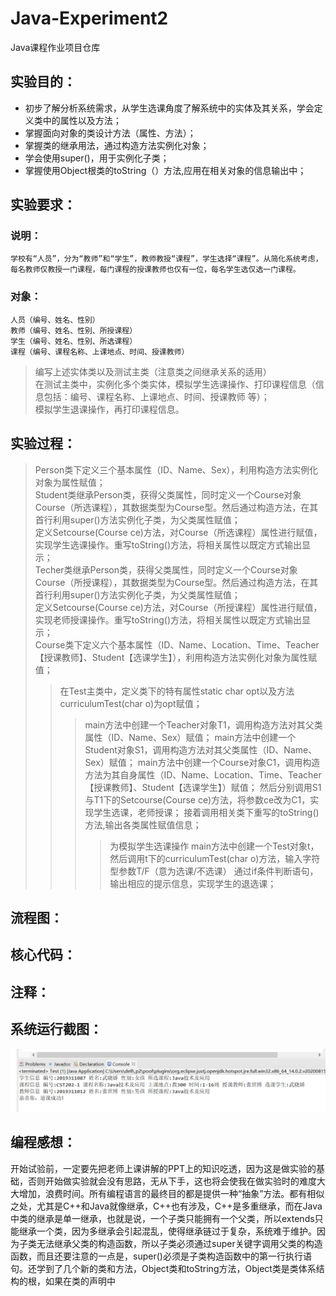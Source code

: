 # Java-Experiment2
  Java课程作业项目仓库
  
## 实验目的：
  * 初步了解分析系统需求，从学生选课角度了解系统中的实体及其关系，学会定义类中的属性以及方法；  
  * 掌握面向对象的类设计方法（属性、方法）；  
  * 掌握类的继承用法，通过构造方法实例化对象；  
  * 学会使用super()，用于实例化子类；  
  * 掌握使用Object根类的toString（）方法,应用在相关对象的信息输出中；  

## 实验要求：
  ### 说明：
  `学校有“人员”，分为“教师”和“学生”，教师教授“课程”，学生选择“课程”。从简化系统考虑，每名教师仅教授一门课程，每门课程的授课教师也仅有一位，每名学生选仅选一门课程。`    
  ### 对象：
    人员（编号、姓名、性别）  
    教师（编号、姓名、性别、所授课程）  
    学生（编号、姓名、性别、所选课程）  
    课程（编号、课程名称、上课地点、时间、授课教师）
  >编写上述实体类以及测试主类（注意类之间继承关系的适用）  
  >在测试主类中，实例化多个类实体，模拟学生选课操作、打印课程信息（信息包括：编号、课程名称、上课地点、时间、授课教师 等）；  
  >模拟学生退课操作，再打印课程信息。  

## 实验过程：
>Person类下定义三个基本属性（ID、Name、Sex），利用构造方法实例化对象为属性赋值；  
>Student类继承Person类，获得父类属性，同时定义一个Course对象Course（所选课程），其数据类型为Course型。然后通过构造方法，在其首行利用super()方法实例化子类，为父类属性赋值；  
>定义Setcourse(Course ce)方法，对Course（所选课程）属性进行赋值，实现学生选课操作。重写toString()方法，将相关属性以既定方式输出显示；  
>Techer类继承Person类，获得父类属性，同时定义一个Course对象Course（所授课程），其数据类型为Course型。然后通过构造方法，在其首行利用super()方法实例化子类，为父类属性赋值；  
>定义Setcourse(Course ce)方法，对Course（所授课程）属性进行赋值，实现老师授课操作。重写toString()方法，将相关属性以既定方式输出显示；  
>Course类下定义六个基本属性（ID、Name、Location、Time、Teacher【授课教师】、Student【选课学生】），利用构造方法实例化对象为属性赋值； 
>>在Test主类中，定义类下的特有属性static char opt以及方法curriculumTest(char o)为opt赋值；
>>>main方法中创建一个Teacher对象T1，调用构造方法对其父类属性（ID、Name、Sex）赋值；
>>>main方法中创建一个Student对象S1，调用构造方法对其父类属性（ID、Name、Sex）赋值；
>>>main方法中创建一个Course对象C1，调用构造方法为其自身属性（ID、Name、Location、Time、Teacher【授课教师】、Student【选课学生】）赋值；
>>>然后分别调用S1与T1下的Setcourse(Course ce)方法，将参数ce改为C1，实现学生选课，老师授课；
>>>接着调用相关类下重写的toString()方法,输出各类属性赋值信息；
>>>>为模拟学生选课操作
>>>>main方法中创建一个Test对象t，然后调用t下的curriculumTest(char o)方法，输入字符型参数T/F（意为选课/不选课）
>>>>通过if条件判断语句，输出相应的提示信息，实现学生的退选课；
## 流程图：
## 核心代码：
## 注释：
## 系统运行截图：
![image](https://github.com/daladida/Java-Experiment2/blob/main/images/%E5%AE%9E%E9%AA%8C%EF%BC%88%E4%BA%8C%EF%BC%89%E8%BF%90%E8%A1%8C%E7%BB%93%E6%9E%9C.png)
## 编程感想：
   开始试验前，一定要先把老师上课讲解的PPT上的知识吃透，因为这是做实验的基础，否则开始做实验就会没有思路，无从下手，这也将会使我在做实验时的难度大大增加，浪费时间。所有编程语言的最终目的都是提供一种“抽象”方法。都有相似之处，尤其是C++和Java就像继承，C++也有涉及，C++是多重继承，而在Java中类的继承是单一继承，也就是说，一个子类只能拥有一个父类，所以extends只能继承一个类，因为多继承会引起混乱，使得继承链过于复杂，系统难于维护。因为子类无法继承父类的构造函数，所以子类必须通过super关键字调用父类的构造函数，而且还要注意的一点是，super()必须是子类构造函数中的第一行执行语句。还学到了几个新的类和方法，Object类和toString方法，Object类是类体系结构的根，如果在类的声明中
